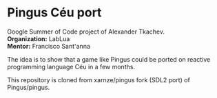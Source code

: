 # Pingus Céu port

Google Summer of Code project of Alexander Tkachev.  
**Organization:** LabLua  
**Mentor:** Francisco Sant'anna

The idea is to show that a game like Pingus could be ported on reactive programming language Céu in a few months.

This repository is cloned from xarnze/pingus fork (SDL2 port) of Pingus/pingus.